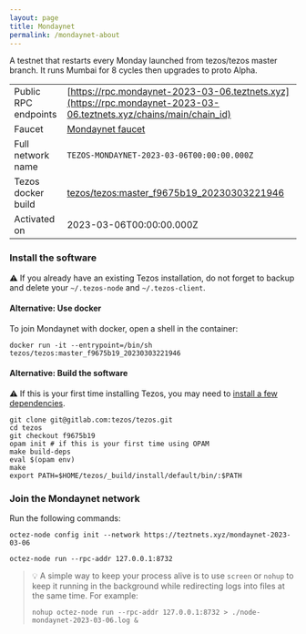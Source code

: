 ```yaml
---
layout: page
title: Mondaynet
permalink: /mondaynet-about
---
```


A testnet that restarts every Monday launched from tezos/tezos master branch. It runs Mumbai for 8 cycles then upgrades to proto Alpha.

| | |
|-------|---------------------|
| Public RPC endpoints | [https://rpc.mondaynet-2023-03-06.teztnets.xyz](https://rpc.mondaynet-2023-03-06.teztnets.xyz/chains/main/chain_id)<br/> |
| Faucet | [Mondaynet faucet](https://faucet.mondaynet-2023-03-06.teztnets.xyz) |
| Full network name | `TEZOS-MONDAYNET-2023-03-06T00:00:00.000Z` |
| Tezos docker build | [tezos/tezos:master_f9675b19_20230303221946](https://hub.docker.com/r/tezos/tezos/tags?page=1&ordering=last_updated&name=master_f9675b19_20230303221946) |
| Activated on | 2023-03-06T00:00:00.000Z |





### Install the software

⚠️  If you already have an existing Tezos installation, do not forget to backup and delete your `~/.tezos-node` and `~/.tezos-client`.



#### Alternative: Use docker

To join Mondaynet with docker, open a shell in the container:

```
docker run -it --entrypoint=/bin/sh tezos/tezos:master_f9675b19_20230303221946
```

#### Alternative: Build the software

⚠️  If this is your first time installing Tezos, you may need to [install a few dependencies](https://tezos.gitlab.io/introduction/howtoget.html#setting-up-the-development-environment-from-scratch).

```
git clone git@gitlab.com:tezos/tezos.git
cd tezos
git checkout f9675b19
opam init # if this is your first time using OPAM
make build-deps
eval $(opam env)
make
export PATH=$HOME/tezos/_build/install/default/bin/:$PATH
```

### Join the Mondaynet network

Run the following commands:

```
octez-node config init --network https://teztnets.xyz/mondaynet-2023-03-06

octez-node run --rpc-addr 127.0.0.1:8732
```

> 💡 A simple way to keep your process alive is to use `screen` or `nohup` to keep it running in the background while redirecting logs into files at the same time. For example:
>
> ```bash=13
> nohup octez-node run --rpc-addr 127.0.0.1:8732 > ./node-mondaynet-2023-03-06.log &
> ```


